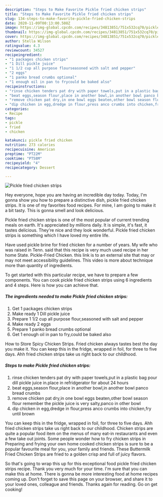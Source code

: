 ```yaml
---
description: "Steps to Make Favorite Pickle fried chicken strips"
title: "Steps to Make Favorite Pickle fried chicken strips"
slug: 134-steps-to-make-favorite-pickle-fried-chicken-strips
date: 2020-11-09T00:13:00.508Z
image: https://img-global.cpcdn.com/recipes/34813851/751x532cq70/pickle-fried-chicken-strips-recipe-main-photo.jpg
thumbnail: https://img-global.cpcdn.com/recipes/34813851/751x532cq70/pickle-fried-chicken-strips-recipe-main-photo.jpg
cover: https://img-global.cpcdn.com/recipes/34813851/751x532cq70/pickle-fried-chicken-strips-recipe-main-photo.jpg
author: Stella Wilson
ratingvalue: 4.3
reviewcount: 34527
recipeingredient:
- "1 packages chicken strips"
- "1 Dill pickle juice"
- "1 1/2 cup all purpose flourseasoned with salt and pepper"
- "2 eggs"
- "1 panko bread crumbs optional"
- "1 enough oil in pan to frycould be baked also"
recipeinstructions:
- "rinse chicken tenders pat dry with paper towels,put in a plastic bag pour dill pickle juice in.place in refridgerator for about 24 hours"
- "beat eggs,season flour,place in another bowl,in another bowl panco bread crumbs"
- "remove chicken pat dry,in one bowl eggs beaten,other bowl season flour remember the pickle juice is very salty,panco in other bowl"
- "dip chicken in egg,dredge in flour,press anco crumbs into chicken,fry until brown"
categories:
- Recipe
tags:
- pickle
- fried
- chicken

katakunci: pickle fried chicken 
nutrition: 273 calories
recipecuisine: American
preptime: "PT22M"
cooktime: "PT58M"
recipeyield: "4"
recipecategory: Dessert

---
```



![Pickle fried chicken strips](https://img-global.cpcdn.com/recipes/34813851/751x532cq70/pickle-fried-chicken-strips-recipe-main-photo.jpg)

Hey everyone, hope you are having an incredible day today. Today, I'm gonna show you how to prepare a distinctive dish, pickle fried chicken strips. It is one of my favorites food recipes. For mine, I am going to make it a bit tasty. This is gonna smell and look delicious.

Pickle fried chicken strips is one of the most popular of current trending meals on earth. It's appreciated by millions daily. It is simple, it's fast, it tastes delicious. They're nice and they look wonderful. Pickle fried chicken strips is something which I have loved my entire life.

Have used pickle brine for fried chicken for a number of years. My wife who was raised in Tenn. said that this recipe is very much used recipe in her home State. Pickle-Fried Chicken. this link is to an external site that may or may not meet accessibility guidelines. This video is more about technique more than quantity of ingredients.


To get started with this particular recipe, we have to prepare a few components. You can cook pickle fried chicken strips using 6 ingredients and 4 steps. Here is how you can achieve that.

<!--inarticleads1-->

##### The ingredients needed to make Pickle fried chicken strips:

1. Get 1 packages chicken strips
1. Make ready 1 Dill pickle juice
1. Prepare 1 1/2 cup all purpose flour,seasoned with salt and pepper
1. Make ready 2 eggs
1. Prepare 1 panko bread crumbs optional
1. Get 1 enough oil in pan to fry,could be baked also


How to Store Spicy Chicken Strips. Fried chicken always tastes best the day you make it. You can keep this in the fridge, wrapped in foil, for three to five days. Ahh fried chicken strips take us right back to our childhood. 

<!--inarticleads2-->

##### Steps to make Pickle fried chicken strips:

1. rinse chicken tenders pat dry with paper towels,put in a plastic bag pour dill pickle juice in.place in refridgerator for about 24 hours
1. beat eggs,season flour,place in another bowl,in another bowl panco bread crumbs
1. remove chicken pat dry,in one bowl eggs beaten,other bowl season flour remember the pickle juice is very salty,panco in other bowl
1. dip chicken in egg,dredge in flour,press anco crumbs into chicken,fry until brown


You can keep this in the fridge, wrapped in foil, for three to five days. Ahh fried chicken strips take us right back to our childhood. Chicken strips are quite a popular food item on the menus of many eat-in restaurants and even a few take out joints. Some people wonder how to fry chicken strips in Preparing and frying your own home cooked chicken strips is sure to be a popular favourite meal for you, your family and friends. These Buttermilk Fried Chicken Strips are fried to a golden crisp and full of juicy flavors. 

So that's going to wrap this up for this exceptional food pickle fried chicken strips recipe. Thank you very much for your time. I'm sure that you can make this at home. There is gonna be more interesting food at home recipes coming up. Don't forget to save this page on your browser, and share it to your loved ones, colleague and friends. Thanks again for reading. Go on get cooking!
